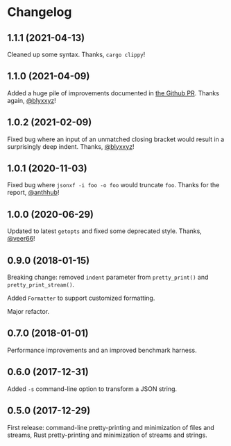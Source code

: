 # Changelog

## 1.1.1 (2021-04-13)

Cleaned up some syntax. Thanks, `cargo clippy`!

## 1.1.0 (2021-04-09)

Added a huge pile of improvements documented in [the Github
PR](https://github.com/gamache/jsonxf/pull/8). Thanks again,
[@blyxxyz](https://github.com/blyxxyz)!

## 1.0.2 (2021-02-09)

Fixed bug where an input of an unmatched closing bracket would
result in a surprisingly deep indent. Thanks,
[@blyxxyz](https://github.com/blyxxyz)!

## 1.0.1 (2020-11-03)

Fixed bug where `jsonxf -i foo -o foo` would truncate `foo`.
Thanks for the report, [@anthhub](https://github.com/anthhub)!

## 1.0.0 (2020-06-29)

Updated to latest `getopts` and fixed some deprecated style.
Thanks, [@veer66](https://github.com/veer66)!

## 0.9.0 (2018-01-15)

Breaking change: removed `indent` parameter from `pretty_print()` and
`pretty_print_stream()`.

Added `Formatter` to support customized formatting.

Major refactor.

## 0.7.0 (2018-01-01)

Performance improvements and an improved benchmark harness.

## 0.6.0 (2017-12-31)

Added `-s` command-line option to transform a JSON string.

## 0.5.0 (2017-12-29)

First release: command-line pretty-printing and minimization of
files and streams, Rust pretty-printing and minimization of streams
and strings.


